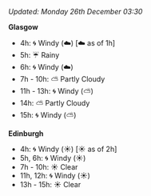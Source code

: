 *Updated: Monday 26th December 03:30*

**Glasgow**

* 4h: :cyclone: Windy (:cloud:) [:cloud: as of 1h]
* 5h: :umbrella: Rainy
* 6h: :cyclone: Windy (:cloud:)
* 7h - 10h: :partly_sunny: Partly Cloudy
* 11h - 13h: :cyclone: Windy (:partly_sunny:)
* 14h: :partly_sunny: Partly Cloudy
* 15h: :cyclone: Windy (:partly_sunny:)

**Edinburgh**

* 4h: :cyclone: Windy (:sunny:) [:sunny: as of 2h]
* 5h, 6h: :cyclone: Windy (:sunny:)
* 7h - 10h: :sunny: Clear
* 11h, 12h: :cyclone: Windy (:sunny:)
* 13h - 15h: :sunny: Clear
